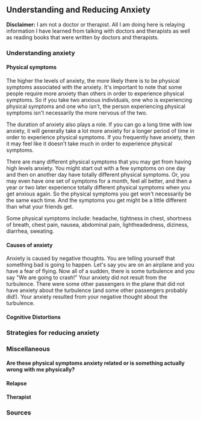 ## Understanding and Reducing Anxiety

**Disclaimer:** I am not a doctor or therapist. All I am doing here is relaying information I have learned from talking with doctors and therapists as well as reading books that were written by doctors and therapists.

### Understanding anxiety

#### Physical symptoms
The higher the levels of anxiety, the more likely there is to be physical symptoms associated with the anxiety. It's important to note that some people require more anxiety than others in order to experience physical symptoms. So if you take two anxious individuals, one who is experiencing physical symptoms and one who isn't, the person experiencing physical symptoms isn't necessarily the more nervous of the two.

The duration of anxiety also plays a role. If you can go a long time with low anxiety, it will generally take a lot more anxiety for a longer period of time in order to experience physical symptoms. If you frequently have anxiety, then it may feel like it doesn't take much in order to experience physical symptoms.

There are many different physical symptoms that you may get from having high levels anxiety. You might start out with a few symptoms on one day and then on another day have totally different physical symptoms. Or, you may even have one set of symptoms for a month, feel all better, and then a year or two later experience totally different physical symptoms when you get anxious again. So the physical symptoms you get won't necessarily be the same each time. And the symptoms you get might be a little different than what your friends get.

Some physical symptoms include: headache, tightness in chest, shortness of breath, chest pain, nausea, abdominal pain, lightheadedness, diziness, diarrhea, sweating.

#### Causes of anxiety
Anxiety is caused by negative thoughts. You are telling yourself that something bad is going to happen.
Let's say you are on an airplane and you have a fear of flying. Now all of a sudden, there is some turbulence and you say "We are going to crash!" Your anxiety did not result from the turbulence. There were some other passengers in the plane that did not have anxiety about the turbulence (and some other passengers probably did!). Your anxiety resulted from your negative thought about the turbulence.

#### Cognitive Distortions

### Strategies for reducing anxiety

### Miscellaneous

#### Are these physical symptoms anxiety related or is something actually wrong with me physically?

#### Relapse

#### Therapist

### Sources
